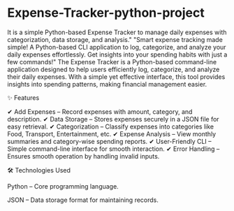 # Expense-Tracker-python-project
It is a simple Python-based Expense Tracker to manage daily expenses with categorization, data storage, and analysis."
"Smart expense tracking made simple! A Python-based CLI application to log, categorize, and analyze your daily expenses effortlessly. Get insights into your spending habits with just a few commands!"
The Expense Tracker is a Python-based command-line application designed to help users efficiently log, categorize, and analyze their daily expenses. With a simple yet effective interface, this tool provides insights into spending patterns, making financial management easier.

✨ Features

✔ Add Expenses – Record expenses with amount, category, and description.
✔ Data Storage – Stores expenses securely in a JSON file for easy retrieval.
✔ Categorization – Classify expenses into categories like Food, Transport, Entertainment, etc.
✔ Expense Analysis – View monthly summaries and category-wise spending reports.
✔ User-Friendly CLI – Simple command-line interface for smooth interaction.
✔ Error Handling – Ensures smooth operation by handling invalid inputs.

🛠 Technologies Used

Python – Core programming language.

JSON – Data storage format for maintaining records.



